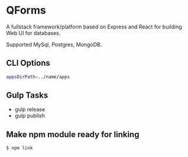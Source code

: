 # QForms

A fullstack framework/platform based on Express and React for building Web UI for databases.

Supported MySql, Postgres, MongoDB.

## CLI Options

```bash
appsDirPath=../name/apps
```

## Gulp Tasks

-   gulp release
-   gulp publish

## Make npm module ready for linking

```bash
$ npm link
```
